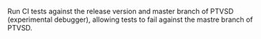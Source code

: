 Run CI tests against the release version and master branch of PTVSD (experimental debugger), allowing tests to fail against the mastre branch of PTVSD.
